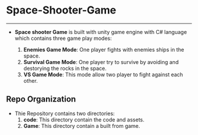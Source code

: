 # Space-Shooter-Game
----

- **Space shooter Game** is built with unity game engine with C# language which contains three game play modes:

   1. **Enemies Game Mode**: One player fights with enemies ships in the space.
   2. **Survival Game Mode**: One player try to survive by avoiding and destorying the rocks in the space.
   3. **VS Game Mode**: This mode allow two player to fight against each other.
 




## Repo Organization
- Thie Repository contains two directories:
   1. **code**: This directory contain the code and assets.
   2. **Game**: This directory contain a built from game.
